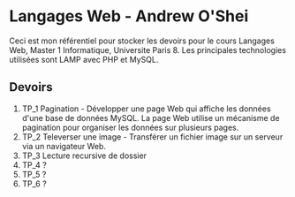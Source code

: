 # Langages Web - Andrew O'Shei

Ceci est mon référentiel pour stocker les devoirs pour le cours Langages Web, Master 1 Informatique, Universite Paris 8. Les principales technologies utilisées sont LAMP avec PHP et MySQL.

## Devoirs

1. TP_1 Pagination - Développer une page Web qui affiche les données d'une base de données MySQL. La page Web utilise un mécanisme de pagination pour organiser les données sur plusieurs pages.
2. TP_2 Televerser une image - Transférer un fichier image sur un serveur via un navigateur Web.
3. TP_3 Lecture recursive de dossier
4. TP_4 ?
5. TP_5 ?
6. TP_6 ?
